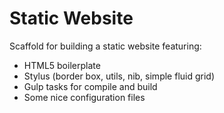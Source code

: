 Static Website
==============

Scaffold for building a static website featuring: 

* HTML5 boilerplate
* Stylus (border box, utils, nib, simple fluid grid)
* Gulp tasks for compile and build
* Some nice configuration files
